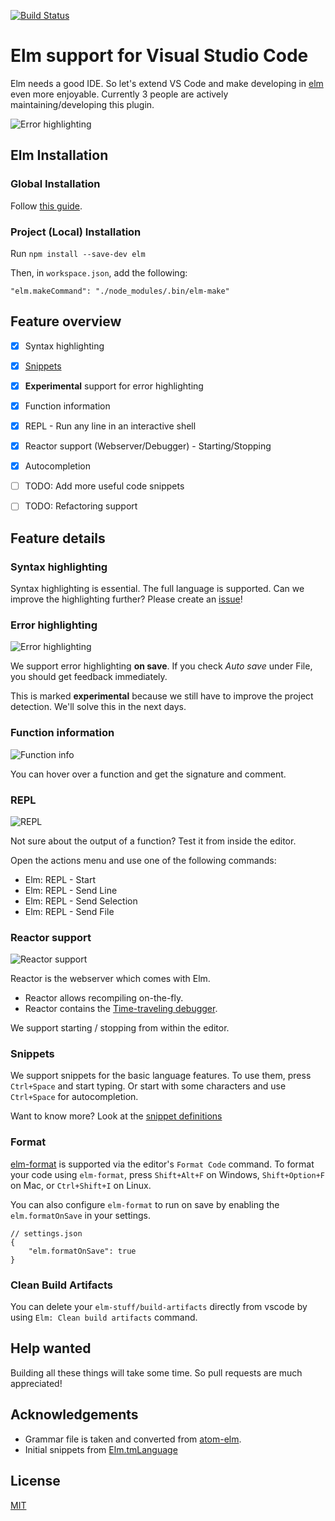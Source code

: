 [![Build Status](https://travis-ci.org/sbrink/vscode-elm.svg?branch=master)](https://travis-ci.org/sbrink/vscode-elm)

# Elm support for Visual Studio Code

Elm needs a good IDE. So let's extend VS Code and make developing in [elm](http://elm-lang.org) even more enjoyable. Currently 3 people are actively maintaining/developing this plugin.

![Error highlighting](images/errorHighlighting.gif)


## Elm Installation

### Global Installation

Follow [this guide](https://guide.elm-lang.org/install.html).


### Project (Local) Installation

Run `npm install --save-dev elm`

Then, in `workspace.json`, add the following:

```
"elm.makeCommand": "./node_modules/.bin/elm-make"
```

## Feature overview

* [x] Syntax highlighting
* [x] [Snippets](snippets/elm.json)
* [x] **Experimental** support for error highlighting
* [x] Function information
* [x] REPL - Run any line in an interactive shell
* [x] Reactor support (Webserver/Debugger) - Starting/Stopping
* [x] Autocompletion
* [ ] TODO: Add more useful code snippets
* [ ] TODO: Refactoring support


## Feature details

### Syntax highlighting

Syntax highlighting is essential. The full language is supported. Can we improve the highlighting further? Please create an [issue](https://github.com/sbrink/vscode-elm/issues)!


### Error highlighting

![Error highlighting](images/errorHighlighting.gif)

We support error highlighting **on save**. If you check *Auto save* under File, you should get feedback immediately.

This is marked **experimental** because we still have to improve the project detection.
We'll solve this in the next days.

### Function information

![Function info](images/functionInfo.gif)

You can hover over a function and get the signature and comment.

### REPL

![REPL](images/repl.gif)

Not sure about the output of a function? Test it from inside the editor.

Open the actions menu and use one of the following commands:

* Elm: REPL - Start
* Elm: REPL - Send Line
* Elm: REPL - Send Selection
* Elm: REPL - Send File


### Reactor support

![Reactor support](images/reactor.gif)

Reactor is the webserver which comes with Elm.

* Reactor allows recompiling on-the-fly.
* Reactor contains the [Time-traveling debugger](http://debug.elm-lang.org/).

We support starting / stopping from within the editor.

### Snippets

We support snippets for the basic language features. To use them, press `Ctrl+Space` and start typing.
Or start with some characters and use `Ctrl+Space` for autocompletion.

Want to know more? Look at the [snippet definitions](snippets/elm.json)

### Format

[elm-format](https://github.com/avh4/elm-format) is supported via the editor's `Format Code` command. To format your code using `elm-format`, press `Shift+Alt+F` on Windows, `Shift+Option+F` on Mac, or `Ctrl+Shift+I` on Linux.

You can also configure `elm-format` to run on save by enabling the `elm.formatOnSave` in your settings.

```
// settings.json
{
    "elm.formatOnSave": true
}
```

### Clean Build Artifacts
You can delete your `elm-stuff/build-artifacts` directly from vscode by using `Elm: Clean build artifacts` command. 

## Help wanted

Building all these things will take some time. So pull requests are much appreciated!


## Acknowledgements

* Grammar file is taken and converted from [atom-elm](https://github.com/edubkendo/atom-elm).
* Initial snippets from [Elm.tmLanguage](https://github.com/deadfoxygrandpa/Elm.tmLanguage)

## License

[MIT](LICENSE.txt)
